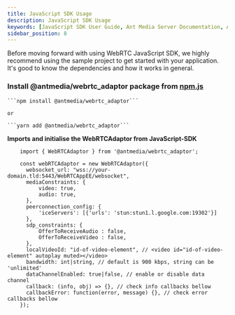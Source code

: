 ```yaml
---
title: JavaScript SDK Usage
description: JavaScript SDK Usage 
keywords: [JavaScript SDK User Guide, Ant Media Server Documentation, Ant Media Server Tutorials]
sidebar_position: 8
---
```


Before moving forward with using WebRTC JavaScript SDK, we highly recommend using the sample project to get started with your application. It's good to know the dependencies and how it works in general.

### Install @antmedia/webrtc_adaptor package from **[npm.js](https://www.npmjs.com/package/@antmedia/webrtc_adaptor)**

    ```npm install @antmedia/webrtc_adaptor```

    or 

    ```yarn add @antmedia/webrtc_adaptor```

**Imports and initialise the WebRTCAdaptor from JavaScript-SDK**

```
    import { WebRTCAdaptor } from '@antmedia/webrtc_adaptor';

    const webRTCAdaptor = new WebRTCAdaptor({
      websocket_url: "wss://your-domain.tld:5443/WebRTCAppEE/websocket",
      mediaConstraints: {
          video: true,
          audio: true,
      },
      peerconnection_config: {
          'iceServers': [{'urls': 'stun:stun1.l.google.com:19302'}]
      },
      sdp_constraints: {
          OfferToReceiveAudio : false,
          OfferToReceiveVideo : false,
      },
      localVideoId: "id-of-video-element", // <video id="id-of-video-element" autoplay muted></video>
      bandwidth: int|string, // default is 900 kbps, string can be 'unlimited'
      dataChannelEnabled: true|false, // enable or disable data channel
      callback: (info, obj) => {}, // check info callbacks bellow
      callbackError: function(error, message) {}, // check error callbacks bellow
    });
```
